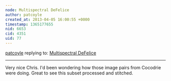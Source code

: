 ```yaml
---
node: Multispectral DeFelice
author: patcoyle
created_at: 2013-04-05 16:00:55 +0000
timestamp: 1365177655
nid: 6653
cid: 4351
uid: 77
---
```




[patcoyle](../profile/patcoyle) replying to: [Multispectral DeFelice](../notes/cfastie/4-3-2013/multispectral-defelice)

----
Very nice Chris. I'd been wondering how those image pairs from Cocodrie were doing. Great to see this subset processed and stitched.